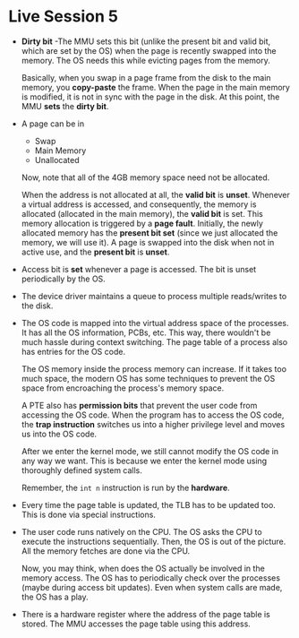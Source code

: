 # Live Session 5

- **Dirty bit** -The MMU sets this bit (unlike the present bit and valid bit, which are set by the OS) when the page is recently swapped into the memory. The OS needs this while evicting pages from the memory.

  Basically, when you swap in a page frame from the disk to the main memory, you **copy-paste** the frame. When the page in the main memory is modified, it is not in sync with the page in the disk. At this point, the MMU **sets** the **dirty bit**.

- A page can be in

  - Swap
  - Main Memory
  - Unallocated

  Now, note that all of the 4GB memory space need not be allocated.

  When the address is not allocated at all, the **valid bit** is **unset**. Whenever a virtual address is accessed, and consequently, the memory is allocated (allocated in the main memory), the **valid bit** is set. This memory allocation is triggered by a **page fault**. Initially, the newly allocated memory has the **present bit set** (since we just allocated the memory, we will use it). A page is swapped into the disk when not in active use, and the **present bit** is **unset**.

- Access bit is **set** whenever  a page is accessed. The bit is unset periodically by the OS.

- The device driver maintains a queue to process multiple reads/writes to the disk.

- The OS code is mapped into the virtual address space of the processes. It has all the OS information, PCBs, etc. This way, there wouldn't be much hassle during context switching. The page table of a process also has entries for the OS code. 

  The OS memory inside the process memory can increase. If it takes too much space, the modern OS has some techniques to prevent the OS space from encroaching the process's memory space.

  A PTE also has **permission bits** that prevent the user code from accessing the OS code. When the program has to access the OS code, the **trap instruction** switches us into a higher privilege level and moves us into the OS code.

  After we enter the kernel mode, we still cannot modify the OS code in any way we want. This is because we enter the kernel mode using thoroughly defined system calls.

  Remember, the `int n` instruction is run by the **hardware**.

- Every time the page table is updated, the TLB has to be updated too. This is done via special instructions.

- The user code runs natively on the CPU. The OS asks the CPU to execute the instructions sequentially. Then, the OS is out of the picture. All the memory fetches are done via the CPU.

  Now, you may think, when does the OS actually be involved in the memory access. The OS has to periodically check over the processes (maybe during access bit updates). Even when system calls are made, the OS has a play.

- There is a hardware register where the address of the page table is stored. The MMU accesses the page table using this address.